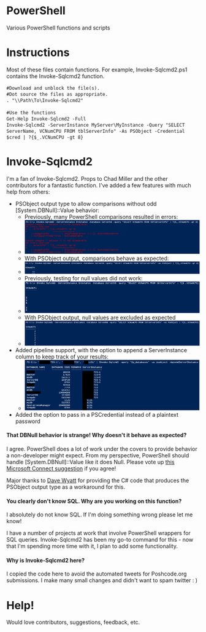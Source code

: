 PowerShell
==========

Various PowerShell functions and scripts

# Instructions

Most of these files contain functions.  For example, Invoke-Sqlcmd2.ps1 contains the Invoke-Sqlcmd2 function.

    #Download and unblock the file(s).
    #Dot source the files as appropriate.
    . "\\Path\To\Invoke-Sqlcmd2"
    
    #Use the functions
    Get-Help Invoke-Sqlcmd2 -Full
    Invoke-Sqlcmd2 -ServerInstance MyServer\MyInstance -Query "SELECT ServerName, VCNumCPU FROM tblServerInfo" -As PSObject -Credential $cred | ?{$_.VCNumCPU -gt 8}
    
# Invoke-Sqlcmd2

I'm a fan of Invoke-Sqlcmd2.  Props to Chad Miller and the other contributors for a fantastic function.  I've added a few features with much help from others:

* PSObject output type to allow comparisons without odd [System.DBNull]::Value behavior:
  * Previously, many PowerShell comparisons resulted in errors:
  * ![GT Comparison Errors](/Images/ISCCompareGT.png)
  * With PSObject output, comparisons behave as expected:
  * ![GT Comparison Fix](/Images/ISCCompateGTFix.png)
  * Previously, testing for null values did not work:
  * ![NotNull Fails](/Images/ISCCompareNotNull.png)
  * With PSObject output, null values are excluded as expected
  * ![NotNull Fails Fix](/Images/ISCCompareNotNullFix.png)
* Added pipeline support, with the option to append a ServerInstance column to keep track of your results:
  * ![NotNull Fails Fix](/Images/ISCAppendServerInstance.png)
* Added the option to pass in a PSCredential instead of a plaintext password

#### That DBNull behavior is strange!  Why doesn't it behave as expected?

I agree.  PowerShell does a lot of work under the covers to provide behavior a non-developer might expect.  From my perspective, PowerShell should handle [System.DBNull]::Value like it does Null.  Please vote up [this Microsoft Connect suggestion](https://connect.microsoft.com/PowerShell/feedback/details/830412/provide-expected-comparison-handling-for-dbnull) if you agree!

Major thanks to [Dave Wyatt](http://powershell.org/wp/forums/topic/dealing-with-dbnull/) for providing the C# code that produces the PSObject output type as a workaround for this.

#### You clearly don't know SQL.  Why are you working on this function?

I absolutely do not know SQL.  If I'm doing something wrong please let me know!

I have a number of projects at work that involve PowerShell wrappers for SQL queries.  Invoke-Sqlcmd2 has been my go-to command for this - now that I'm spending more time with it, I plan to add some functionality.

#### Why is Invoke-Sqlcmd2 here?

I copied the code here to avoid the automated tweets for Poshcode.org submissions.  I make many small changes and didn't want to spam twitter : )

# Help!

Would love contributors, suggestions, feedback, etc.
